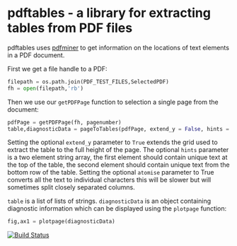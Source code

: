 # pdftables - a library for extracting tables from PDF files

pdftables uses [pdfminer][1] to get information on the locations of text elements in a PDF document.

First we get a file handle to a PDF:
```python
filepath = os.path.join(PDF_TEST_FILES,SelectedPDF)
fh = open(filepath,'rb')
```
Then we use our `getPDFPage` function to selection a single page from the document:
```python
pdfPage = getPDFPage(fh, pagenumber)    
table,diagnosticData = pageToTables(pdfPage, extend_y = False, hints = hints, atomise = False)
```
Setting the optional `extend_y` parameter to `True` extends the grid used to extract the table to the full height of the page.
The optional `hints` parameter is a two element string array, the first element should contain unique text at the top of the table,
the second element should contain unique text from the bottom row of the table.
Setting the optional `atomise` parameter to True converts all the text to individual characters this will be slower but will sometimes
split closely separated columns.

`table` is a list of lists of strings. `diagnosticData` is an object containing diagnostic information which can be displayed using
the `plotpage` function:

```python
fig,ax1 = plotpage(diagnosticData)
```

[1]: http://www.unixuser.org/~euske/python/pdfminer/
[![Build Status](https://travis-ci.org/scraperwiki/pdftables.png)](https://travis-ci.org/scraperwiki/pdftables)

